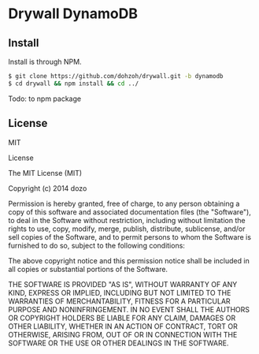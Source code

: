 Drywall DynamoDB
=============

## Install

Install is through NPM.

```bash
$ git clone https://github.com/dohzoh/drywall.git -b dynamodb
$ cd drywall && npm install && cd ../
```
Todo: to npm package


License
------------

MIT

License

The MIT License (MIT)

Copyright (c) 2014 dozo

Permission is hereby granted, free of charge, to any person obtaining a copy of this software and associated documentation files (the "Software"), to deal in the Software without restriction, including without limitation the rights to use, copy, modify, merge, publish, distribute, sublicense, and/or sell copies of the Software, and to permit persons to whom the Software is furnished to do so, subject to the following conditions:

The above copyright notice and this permission notice shall be included in all copies or substantial portions of the Software.

THE SOFTWARE IS PROVIDED "AS IS", WITHOUT WARRANTY OF ANY KIND, EXPRESS OR IMPLIED, INCLUDING BUT NOT LIMITED TO THE WARRANTIES OF MERCHANTABILITY, FITNESS FOR A PARTICULAR PURPOSE AND NONINFRINGEMENT. IN NO EVENT SHALL THE AUTHORS OR COPYRIGHT HOLDERS BE LIABLE FOR ANY CLAIM, DAMAGES OR OTHER LIABILITY, WHETHER IN AN ACTION OF CONTRACT, TORT OR OTHERWISE, ARISING FROM, OUT OF OR IN CONNECTION WITH THE SOFTWARE OR THE USE OR OTHER DEALINGS IN THE SOFTWARE.
